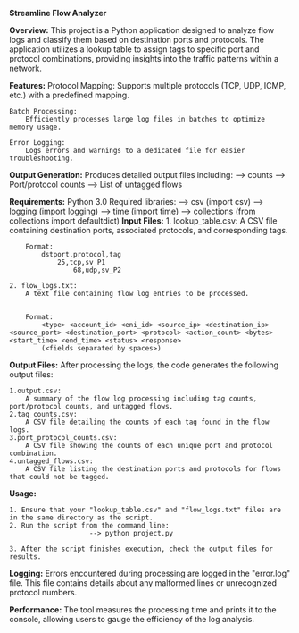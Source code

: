**Streamline Flow Analyzer**

**Overview:**
	This project is a Python application designed to analyze flow logs and classify them based on destination ports and protocols. The application utilizes a lookup table to assign tags to specific port and protocol combinations, providing insights into the traffic patterns within a network.

**Features:**
	Protocol Mapping:
		Supports multiple protocols (TCP, UDP, ICMP, etc.) with a predefined mapping.

	Batch Processing:
		Efficiently processes large log files in batches to optimize memory usage.

	Error Logging:
	 	Logs errors and warnings to a dedicated file for easier troubleshooting.

**Output Generation:**
 	Produces detailed output files including:
  		--> counts
  		--> Port/protocol counts
  		--> List of untagged flows


**Requirements:**
	Python 3.0
	 Required libraries:
  		--> csv (import csv)
  		--> logging (import logging)
  		--> time (import time)
  		--> collections (from collections import defaultdict)
**Input Files:**
	1. lookup_table.csv:
		A CSV file containing destination ports, associated protocols, and corresponding tags.
 		
		Format:
			dstport,protocol,tag
     			25,tcp,sv_P1	
    		        68,udp,sv_P2
	
	2. flow_logs.txt:
		A text file containing flow log entries to be processed.
   		
		
		Format:
			<type> <account_id> <eni_id> <source_ip> <destination_ip> <source_port> <destination_port> <protocol> <action_count> <bytes> <start_time> <end_time> <status> <response>
			(<fields separated by spaces>)

**Output Files:**
	After processing the logs, the code generates the following output files:

	1.output.csv:
		A summary of the flow log processing including tag counts, port/protocol counts, and untagged flows.
	2.tag_counts.csv:
		A CSV file detailing the counts of each tag found in the flow logs.
	3.port_protocol_counts.csv:
		A CSV file showing the counts of each unique port and protocol combination.
	4.untagged_flows.csv:
		A CSV file listing the destination ports and protocols for flows that could not be tagged.

**Usage:**

	1. Ensure that your "lookup_table.csv" and "flow_logs.txt" files are in the same directory as the script.
	2. Run the script from the command line:  
						--> python project.py

	3. After the script finishes execution, check the output files for results.


**Logging:**
	Errors encountered during processing are logged in the "error.log" file. This file contains details about any malformed lines or unrecognized protocol numbers.

**Performance:**
	The tool measures the processing time and prints it to the console, allowing users to gauge the efficiency of the log analysis.
